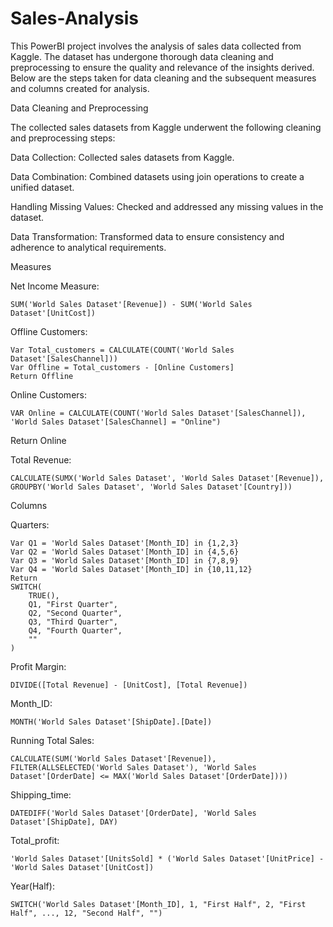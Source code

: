 # Sales-Analysis

This PowerBI project involves the analysis of sales data collected from Kaggle. The dataset has undergone thorough data cleaning and preprocessing to ensure the quality and relevance of the insights derived. Below are the steps taken for data cleaning and the subsequent measures and columns created for analysis.

Data Cleaning and Preprocessing

The collected sales datasets from Kaggle underwent the following cleaning and preprocessing steps:

Data Collection:
 Collected sales datasets from Kaggle.

Data Combination:
 Combined datasets using join operations to create a unified dataset.

Handling Missing Values: Checked and addressed any missing values in the dataset.

Data Transformation: Transformed data to ensure consistency and adherence to analytical requirements.


Measures

Net Income Measure:

    SUM('World Sales Dataset'[Revenue]) - SUM('World Sales Dataset'[UnitCost])

Offline Customers:

    Var Total_customers = CALCULATE(COUNT('World Sales Dataset'[SalesChannel]))
    Var Offline = Total_customers - [Online Customers]
    Return Offline

Online Customers:

    VAR Online = CALCULATE(COUNT('World Sales Dataset'[SalesChannel]), 'World Sales Dataset'[SalesChannel] = "Online")
Return Online

Total Revenue:

    CALCULATE(SUMX('World Sales Dataset', 'World Sales Dataset'[Revenue]), GROUPBY('World Sales Dataset', 'World Sales Dataset'[Country]))


Columns

Quarters:

    Var Q1 = 'World Sales Dataset'[Month_ID] in {1,2,3}  
    Var Q2 = 'World Sales Dataset'[Month_ID] in {4,5,6}  
    Var Q3 = 'World Sales Dataset'[Month_ID] in {7,8,9}  
    Var Q4 = 'World Sales Dataset'[Month_ID] in {10,11,12}  
    Return                                                          
    SWITCH(
        TRUE(),
        Q1, "First Quarter", 
        Q2, "Second Quarter", 
        Q3, "Third Quarter", 
        Q4, "Fourth Quarter", 
        ""
    )

Profit Margin:

    DIVIDE([Total Revenue] - [UnitCost], [Total Revenue])

Month_ID:

    MONTH('World Sales Dataset'[ShipDate].[Date])

Running Total Sales:
 
    CALCULATE(SUM('World Sales Dataset'[Revenue]), FILTER(ALLSELECTED('World Sales Dataset'), 'World Sales Dataset'[OrderDate] <= MAX('World Sales Dataset'[OrderDate])))

Shipping_time:

    DATEDIFF('World Sales Dataset'[OrderDate], 'World Sales Dataset'[ShipDate], DAY)

Total_profit:

    'World Sales Dataset'[UnitsSold] * ('World Sales Dataset'[UnitPrice] - 'World Sales Dataset'[UnitCost])

Year(Half):

    SWITCH('World Sales Dataset'[Month_ID], 1, "First Half", 2, "First Half", ..., 12, "Second Half", "")



